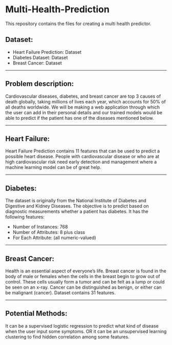 # Multi-Health-Prediction
This repository contains the files for creating a multi health predictor.

## Dataset:
- Heart Failure Prediction: Dataset
- Diabetes Dataset: Dataset
- Breast Cancer: Dataset
-------------------

## Problem description:
Cardiovascular diseases, diabetes, and breast cancer are top 3 causes of death globally, taking millions of lives each year, which accounts for 50% of all deaths worldwide. We will be making a web application through which the user can add in their personal details and our trained models would be able to predict if the patient has one of the diseases mentioned below.

--------------

## Heart Failure:
Heart Failure Prediction contains 11 features that can be used to predict a possible heart disease. People with cardiovascular disease or who are at high cardiovascular risk need early detection and management where a machine learning model can be of great help.

----- 

## Diabetes:
The dataset is originally from the National Institute of Diabetes and Digestive and Kidney Diseases. The objective is to predict based on diagnostic measurements whether a patient has diabetes. It has the following features:
- Number of Instances: 768
- Number of Attributes: 8 plus class
- For Each Attribute: (all numeric-valued)

----------------- 

## Breast Cancer:
Health is an essential aspect of everyone’s life. Breast cancer is found in the body of male or females when the cells in the breast begin to grow out of control. These cells usually form a tumor and can be felt as a lump or could be seen on an x-ray. Cancer can be distinguished as benign, or either can be malignant (cancer). Dataset contains 31 features.

--------------------------

## Potential Methods:
It can be a supervised logistic regression to predict what kind of disease when the user input some symptoms. 
OR it can be an unsupervised learning clustering to find hidden correlation among some features.

